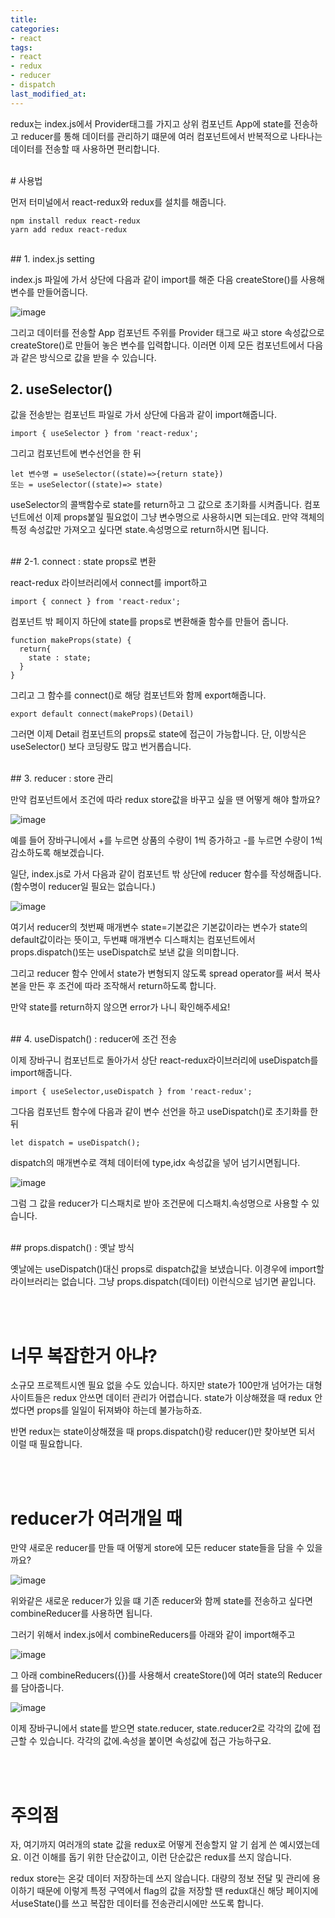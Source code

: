 ```yaml
---
title: 
categories:
- react
tags:
- react
- redux
- reducer
- dispatch
last_modified_at:
---
```



redux는 index.js에서 Provider태그를 가지고 상위 컴포넌트 App에 state를 전송하고 reducer를 통해 데이터를 관리하기 떄문에 여러 컴포넌트에서 반복적으로 나타나는 데이터를 전송할 때 사용하면 편리합니다.

<br/>
# 사용법

먼저 터미널에서 react-redux와 redux를 설치를 해줍니다.

```
npm install redux react-redux
yarn add redux react-redux
```
<br/>
## 1. index.js setting

index.js 파일에 가서 상단에 다음과 같이 import를 해준 다음 createStore()를 사용해 변수를 만들어줍니다.

![image](https://user-images.githubusercontent.com/79133602/149955133-a386d822-4b83-4a7b-ada0-b07d6ebff07c.png)

그리고 데이터를 전송할 App 컴포넌트 주위를 Provider 태그로 싸고 store 속성값으로 createStore()로 만들어 놓은 변수를 입력합니다. 이러면 이제 모든 컴포넌트에서 다음과 같은 방식으로 값을 받을 수 있습니다. 
<br/>
## 2. useSelector() 

값을 전송받는 컴포넌트 파일로 가서 상단에 다음과 같이 import해줍니다.

```
import { useSelector } from 'react-redux';
```

그리고 컴포넌트에 변수선언을 한 뒤 

```
let 변수명 = useSelector((state)=>{return state})
또는 = useSelector((state)=> state)
```

useSelector의 콜백함수로 state를 return하고 그 값으로 초기화를 시켜줍니다. 컴포넌트에선 이제 props붙일 필요없이 그냥 변수명으로 사용하시면 되는데요. 만약 객체의 특정 속성값만 가져오고 싶다면 state.속성명으로 return하시면 됩니다. 

<br/>
## 2-1. connect : state props로 변환

react-redux 라이브러리에서 connect를 import하고

```
import { connect } from 'react-redux';
```

컴포넌트 밖 페이지 하단에 state를 props로 변환해줄 함수를 만들어 줍니다. 

```
function makeProps(state) {
  return{
    state : state; 
  }
}

```

그리고 그 함수를 connect()로 해당 컴포넌트와 함께 export해줍니다. 

```
export default connect(makeProps)(Detail)
```

그러면 이제 Detail 컴포넌트의 props로 state에 접근이 가능합니다. 단, 이방식은 useSelector() 보다 코딩량도 많고 번거롭습니다. 

<br/>
## 3. reducer : store 관리

만약 컴포넌트에서 조건에 따라 redux store값을 바꾸고 싶을 땐 어떻게 해야 할까요?

![image](https://user-images.githubusercontent.com/79133602/149959446-d7c298f4-368c-4e92-8de0-2d64db13a08c.png)

예를 들어 장바구니에서 +를 누르면 상품의 수량이 1씩 증가하고 -를 누르면 수량이 1씩 감소하도록 해보겠습니다. 

일단, index.js로 가서 다음과 같이 컴포넌트 밖 상단에 reducer 함수를 작성해줍니다. (함수명이 reducer일 필요는 없습니다.)

![image](https://user-images.githubusercontent.com/79133602/149959359-fa559faa-7231-43ba-9268-11e102795f41.png)

여기서 reducer의 첫번째 매개변수 state=기본값은 기본값이라는 변수가 state의 default값이라는 뜻이고, 두번쨰 매개변수 디스패치는 컴포넌트에서 props.dispatch()또는 useDispatch로 보낸 값을 의미합니다. 

그리고 reducer 함수 안에서 state가 변형되지 않도록 spread operator를 써서 복사본을 만든 후 조건에 따라 조작해서 return하도록 합니다. 

만약 state를 return하지 않으면 error가 나니 확인해주세요!

<br/>
## 4. useDispatch() : reducer에 조건 전송

이제 장바구니 컴포넌트로 돌아가서 상단 react-redux라이브러리에 useDispatch를 import해줍니다. 

```
import { useSelector,useDispatch } from 'react-redux';
```

그다음 컴포넌트 함수에 다음과 같이 변수 선언을 하고 useDispatch()로 초기화를 한뒤 

```
let dispatch = useDispatch();
```

dispatch의 매개변수로 객체 데이터에 type,idx 속성값을 넣어 넘기시면됩니다.

![image](https://user-images.githubusercontent.com/79133602/149961743-746c3d42-c05a-4c86-a1ce-7b0a029d3a37.png)

그럼 그 값을 reducer가 디스패치로 받아 조건문에 디스패치.속성명으로 사용할 수 있습니다. 

<br/>
## props.dispatch() : 옛날 방식

옛날에는 useDispatch()대신 props로 dispatch값을 보냈습니다. 이경우에 import할 라이브러리는 없습니다. 
그냥 props.dispatch(데이터) 이런식으로 넘기면 끝입니다. 

<br/><br/>
# 너무 복잡한거 아냐?

소규모 프로젝트시엔 필요 없을 수도 있습니다. 하지만 state가 100만개 넘어가는 대형사이트들은 redux 안쓰면 데이터 관리가 어렵습니다.
state가 이상해졌을 때 redux 안썼다면 props를 일일이 뒤져봐야 하는데 불가능하죠.

반면 redux는 state이상해졌을 때 props.dispatch()랑 reducer()만 찾아보면 되서 이럴 때 필요합니다.



<br/><br/>
# reducer가 여러개일 때

만약 새로운 reducer를 만들 때 어떻게 store에 모든 reducer state들을 담을 수 있을까요?

![image](https://user-images.githubusercontent.com/79133602/149963737-eb296e1e-7ade-4975-a231-79c9f30f4203.png)

위와같은 새로운 reducer가 있을 떄 기존 reducer와 함께 state를 전송하고 싶다면 combineReducer를 사용하면 됩니다.

그러기 위해서 index.js에서 combineReducers를 아래와 같이 import해주고

![image](https://user-images.githubusercontent.com/79133602/149963279-85089ce6-535d-4884-b26c-c5b39367d14e.png)

그 아래 combineReducers({})를 사용해서 createStore()에 여러 state의 
Reducer를 담아줍니다.


![image](https://user-images.githubusercontent.com/79133602/149964179-6542208e-2149-406b-8c32-b76deb3a5825.png)

이제 장바구니에서 state를 받으면 state.reducer, state.reducer2로 각각의 값에 접근할 수 있습니다. 각각의 값에.속성을 붙이면 속성값에 접근 가능하구요.

<br/><br/>

# 주의점

자, 여기까지 여러개의 state 값을 redux로 어떻게 전송할지 알 기 쉽게 쓴 예시였는데요. 이건 이해를 돕기 위한 단순값이고, 이런 단순값은 redux를 쓰지 않습니다. 

redux store는 온갖 데이터 저장하는데 쓰지 않습니다. 대량의 정보 전달 및 관리에 용이하기 때문에 이렇게 특정 구역에서 flag의 값을 저장할 땐 redux대신 해당 페이지에서useState()를 쓰고 복잡한 데이터를 전송관리시에만 쓰도록 합니다.





